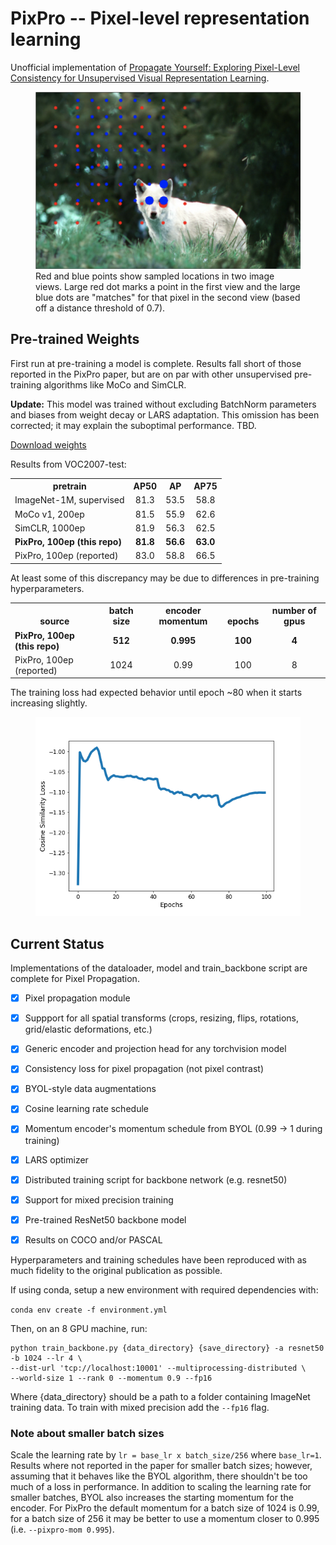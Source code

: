 # PixPro -- Pixel-level representation learning

Unofficial implementation of [Propagate Yourself: Exploring Pixel-Level Consistency for Unsupervised Visual Representation Learning](https://arxiv.org/abs/2011.10043).

<figure>
  <img src="./images/example.png"></img>
  <figcaption>Red and blue points show sampled locations in two image views. Large red dot marks a point in the first view and the large blue dots are "matches" for that pixel in the second view (based off a distance threshold of 0.7).</figcaption>
</figure>


## Pre-trained Weights

First run at pre-training a model is complete. Results fall short of those reported in the PixPro paper, but are on par with other unsupervised pre-training algorithms like MoCo and SimCLR.

<b>Update:</b> This model was trained without excluding BatchNorm parameters and biases from weight decay or LARS adaptation. This omission has been corrected; it may explain the suboptimal performance. TBD.

<a href="https://www.dropbox.com/s/zu3r36q63jk1yvp/pixpro100_bsz512_IN1M.tar.pth?dl=0">Download weights</a>

Results from VOC2007-test:

<table><tbody>
<!-- START TABLE -->
<!-- TABLE HEADER -->
<th valign="bottom">pretrain</th>
<th valign="bottom">AP50</th>
<th valign="bottom">AP</th>
<th valign="bottom">AP75</th>
<!-- TABLE BODY -->
<tr><td align="left">ImageNet-1M, supervised</td>
<td align="center">81.3</td>
<td align="center">53.5</td>
<td align="center">58.8</td>
</tr>
<tr><td align="left">MoCo v1, 200ep</td>
<td align="center">81.5</td>
<td align="center">55.9</td>
<td align="center">62.6</td>
</tr>
</tr>
<tr><td align="left">SimCLR, 1000ep</td>
<td align="center">81.9</td>
<td align="center">56.3</td>
<td align="center">62.5</td>
</tr>
</tr>
<tr><td align="left"><b>PixPro, 100ep (this repo)</b></td>
<td align="center"><b>81.8</b></td>
<td align="center"><b>56.6</b></td>
<td align="center"><b>63.0</b></td>
</tr>
</tr>
<tr><td align="left">PixPro, 100ep (reported)</td>
<td align="center">83.0</td>
<td align="center">58.8</td>
<td align="center">66.5</td>
</tr>
</tbody></table>

At least some of this discrepancy may be due to differences in pre-training hyperparameters.

<table><tbody>
<!-- START TABLE -->
<!-- TABLE HEADER -->
<th valign="bottom">source</th>
<th valign="bottom">batch size</th>
<th valign="bottom">encoder momentum</th>
<th valign="bottom">epochs</th>
<th valign="bottom">number of gpus</th>
<!-- TABLE BODY -->
<tr><td align="left"><b>PixPro, 100ep (this repo)</b></td>
<td align="center"><b>512</b></td>
<td align="center"><b>0.995</b></td>
<td align="center"><b>100</b></td>
<td align="center"><b>4</b></td>
</tr>
</tr>
<tr><td align="left">PixPro, 100ep (reported)</td>
<td align="center">1024</td>
<td align="center">0.99</td>
<td align="center">100</td>
<td align="center">8</td>
</tr>
</tbody></table>

The training loss had expected behavior until epoch ~80 when it starts increasing slightly.

<figure>
  <img src="./images/pixpro100_bsz512_loss.png"></img>
</figure>


## Current Status

Implementations of the dataloader, model and train_backbone script are complete for Pixel Propagation.

- [x] Pixel propagation module
- [x] Suppport for all spatial transforms (crops, resizing, flips, rotations, grid/elastic deformations, etc.)
- [x] Generic encoder and projection head for any torchvision model
- [x] Consistency loss for pixel propagation (not pixel contrast)
- [x] BYOL-style data augmentations
- [x] Cosine learning rate schedule
- [x] Momentum encoder's momentum schedule from BYOL (0.99 -> 1 during training)
- [x] LARS optimizer
- [x] Distributed training script for backbone network (e.g. resnet50)
- [x] Support for mixed precision training
- [x] Pre-trained ResNet50 backbone model
- [x] Results on COCO and/or PASCAL


Hyperparameters and training schedules have been reproduced with as much fidelity to the original publication as possible.

If using conda, setup a new environment with required dependencies with:

```conda env create -f environment.yml```

Then, on an 8 GPU machine, run:

```
python train_backbone.py {data_directory} {save_directory} -a resnet50 -b 1024 --lr 4 \
--dist-url 'tcp://localhost:10001' --multiprocessing-distributed \
--world-size 1 --rank 0 --momentum 0.9 --fp16
```

Where {data_directory} should be a path to a folder containing ImageNet training data. To train with mixed precision add the ```--fp16``` flag.

### Note about smaller batch sizes

Scale the learning rate by ```lr = base_lr x batch_size/256``` where ```base_lr=1```. Results where not reported in the paper for smaller batch sizes; however, assuming that it behaves like the BYOL algorithm, there shouldn't be too much of a loss in performance. In addition to scaling the learning rate for smaller batches, BYOL also increases the starting momentum for the encoder. For PixPro the default momentum for a batch size of 1024 is 0.99, for a batch size of 256 it may be better to use a momentum closer to 0.995 (i.e. ```--pixpro-mom 0.995```).
